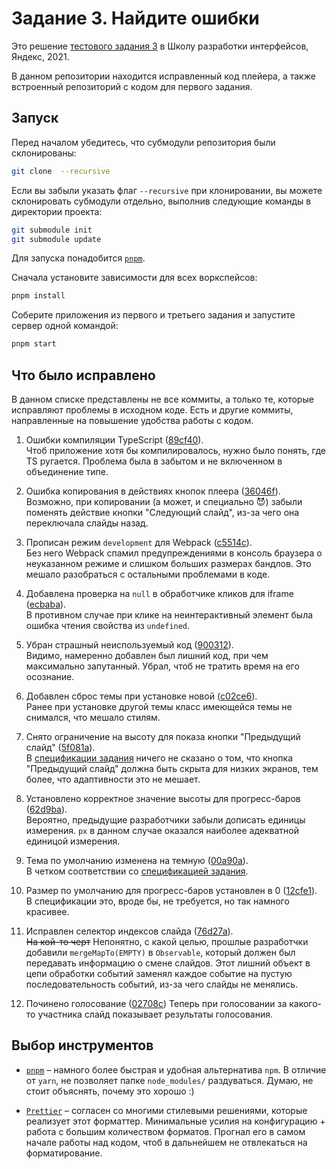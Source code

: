 # Задание 3. Найдите ошибки

Это решение [тестового задания 3](https://github.com/yndx-shri/shri-2021-task-3) в Школу разработки интерфейсов, Яндекс, 2021.

В данном репозитории находится исправленный код плейера, а также встроенный репозиторий с кодом для первого задания.

## Запуск

Перед началом убедитесь, что субмодули репозитория были склонированы:

```bash
git clone  --recursive
```

Если вы забыли указать флаг `--recursive` при клонировании, вы можете склонировать субмодули отдельно, выполнив следующие команды в директории проекта:

```bash
git submodule init
git submodule update
```

Для запуска понадобится [`pnpm`](https://pnpm.js.org/).

Сначала установите зависимости для всех воркспейсов:

```bash
pnpm install
```

Соберите приложения из первого и третьего задания и запустите сервер одной командой:

```bash
pnpm start
```

## Что было исправлено

В данном списке представлены не все коммиты, а только те, которые исправляют проблемы в исходном коде. Есть и другие коммиты, направленные на повышение удобства работы с кодом.

1. Ошибки компиляции TypeScript ([89cf40](https://github.com/illright/shri-2021-task-3/commit/89cf40f632fb6eabfbcb56c0975ebb0ea6a00cbd)).  
   Чтоб приложение хотя бы компилировалось, нужно было понять, где TS ругается. Проблема была в забытом и не включенном в объединение типе.

2. Ошибка копирования в действиях кнопок плеера ([36046f](https://github.com/illright/shri-2021-task-3/commit/36046f5ca51734d3162876a38a5dd38a29e2af99)).  
   Возможно, при копировании (а может, и специально 😈) забыли поменять действие кнопки "Следующий слайд", из-за чего она переключала слайды назад.

3. Прописан режим `development` для Webpack ([c5514c](https://github.com/illright/shri-2021-task-3/commit/c5514c8ee6c7183022a28c96e0b3745553f2971e)).  
   Без него Webpack спамил предупреждениями в консоль браузера о неуказанном режиме и слишком больших размерах бандлов. Это мешало разобраться с остальными проблемами в коде.

4. Добавлена проверка на `null` в обработчике кликов для iframe ([ecbaba](https://github.com/illright/shri-2021-task-3/commit/ecbaba166dcd880740dda5a8edc3a704b5abe150)).  
   В противном случае при клике на неинтерактивный элемент была ошибка чтения свойства из `undefined`.

5. Убран страшный неиспользуемый код ([900312](https://github.com/illright/shri-2021-task-3/commit/900312ee699c822ce43a1b4b6b73ecbbf01b84d3)).  
   Видимо, намеренно добавлен был лишний код, при чем максимально запутанный. Убрал, чтоб не тратить время на его осознание.

6. Добавлен сброс темы при установке новой ([c02ce6](https://github.com/illright/shri-2021-task-3/commit/c02ce6a07e433931104e0f0b9814bf4d795162b4)).  
   Ранее при установке другой темы класс имеющейся темы не снимался, что мешало стилям.

7. Снято ограничение на высоту для показа кнопки "Предыдущий слайд" ([5f081a](https://github.com/illright/shri-2021-task-3/commit/5f081add01d48d0a018fd941351c516f1a17a93d)).  
   В [спецификации задания](./task3/README.md) ничего не сказано о том, что кнопка "Предыдущий слайд" должна быть скрыта для низких экранов, тем более, что адаптивности это не мешает.

8. Установлено корректное значение высоты для прогресс-баров ([62d9ba](https://github.com/illright/shri-2021-task-3/commit/62d9ba1d667aa784fc6f633fc27407ec5e260fd2)).  
   Вероятно, предыдущие разработчики забыли дописать единицы измерения. `px` в данном случае оказался наиболее адекватной единицой измерения.

9. Тема по умолчанию изменена на темную ([00a90a](https://github.com/illright/shri-2021-task-3/commit/00a90ab802bff9ab277dccf908b780a374953c84)).  
   В четком соответствии со [спецификацией задания](./task3/README.md).

10. Размер по умолчанию для прогресс-баров установлен в 0 ([12cfe1](https://github.com/illright/shri-2021-task-3/commit/12cfe15fd4b2b3177cd30130b2a3714d5f1067ad)).  
    В спецификации это, вроде бы, не требуется, но так намного красивее.

11. Исправлен селектор индексов слайда ([76d27a](https://github.com/illright/shri-2021-task-3/commit/76d27acd0c3a5e5ab1b8577fcca8ed845fe36909)).  
    ~~На кой-то черт~~ Непонятно, с какой целью, прошлые разработчки добавили `mergeMapTo(EMPTY)` в `Observable`, который должен был передавать информацию о смене слайдов. Этот лишний объект в цепи обработки событий заменял каждое событие на пустую последовательность событий, из-за чего слайды не менялись.

12. Починено голосование ([02708c](https://github.com/illright/shri-2021-task-3/commit/02708cf893e60aab5fb5243f8cfb17e902bbddf5))
    Теперь при голосовании за какого-то участника слайд показывает результаты голосования.

## Выбор инструментов

* [`pnpm`](https://pnpm.js.org/) – намного более быстрая и удобная альтернатива `npm`. В отличие от `yarn`, не позволяет папке `node_modules/` раздуваться. Думаю, не стоит объяснять, почему это хорошо :)

* [`Prettier`](https://prettier.io/) – согласен со многими стилевыми решениями, которые реализует этот форматтер. Минимальные усилия на конфигурацию + работа с большим количеством форматов. Прогнал его в самом начале работы над кодом, чтоб в дальнейшем не отвлекаться на форматирование.
